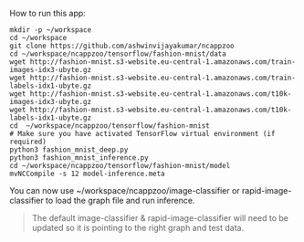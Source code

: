 How to run this app:

```
mkdir -p ~/workspace
cd ~/workspace
git clone https://github.com/ashwinvijayakumar/ncappzoo
cd ~/workspace/ncappzoo/tensorflow/fashion-mnist/data
wget http://fashion-mnist.s3-website.eu-central-1.amazonaws.com/train-images-idx3-ubyte.gz
wget http://fashion-mnist.s3-website.eu-central-1.amazonaws.com/train-labels-idx1-ubyte.gz
wget http://fashion-mnist.s3-website.eu-central-1.amazonaws.com/t10k-images-idx3-ubyte.gz
wget http://fashion-mnist.s3-website.eu-central-1.amazonaws.com/t10k-labels-idx1-ubyte.gz
cd  ~/workspace/ncappzoo/tensorflow/fashion-mnist
# Make sure you have activated TensorFlow virtual environment (if required)
python3 fashion_mnist_deep.py
python3 fashion_mnist_inference.py
cd ~/workspace/ncappzoo/tensorflow/fashion-mnist/model
mvNCCompile -s 12 model-inference.meta
```

You can now use ~/workspace/ncappzoo/image-classifier or rapid-image-classifier to load the graph file and run inference.

> The default image-classifier & rapid-image-classifier will need to be updated
so it is pointing to the right graph and test data.

